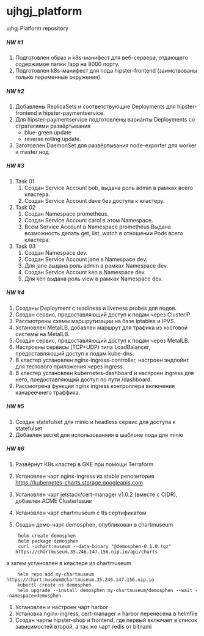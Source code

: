 # ujhgj_platform
ujhgj Platform repository

##### HW #1

1. Подготовлен образ и k8s-манифест для веб-сервера, отдающего содержимое папки /app на 8000 порту.
2. Подготовлен k8s-манифест для пода hipster-frontend (заимствованы только переменные окружения).

##### HW #2

1. Добавлены ReplicaSets и соответствующие Deployments для hipster-frontend и hipster-paymentservice.
2. Для hipster-paymentservice подготовлены варианты Deployments со стратегиями развёртывания
    - blue-green update
    - reverse rolling update.
3. Заготовлен DaemonSet для развёртывания node-exporter для worker и master нод.

##### HW #3

1. Task 01
    1. Создан Service Account bob, выдана роль admin в рамках всего кластера.
    1. Создан Service Account dave без доступа к кластеру.
1. Task 02
    1. Создан Namespace prometheus.
    1. Создан Service Account carol в этом Namespace.
    1. Всем Service Account в Namespace prometheus Выдана возможность делать get, list, watch в отношении Pods всего кластера.
1. Task 03
    1. Создан Namespace dev.
    1. Создан Service Account jane в Namespace dev.
    1. Для jane выдана роль admin в рамках Namespace dev.
    1. Создан Service Account ken в Namespace dev.
    1. Для ken выдана роль view в рамках Namespace dev.

##### HW #4

1. Созданы Deployment с readiness и liveness probes для подов.
1. Создан сервис, предоставляющий доступ к подам через ClusterIP.
1. Рассмотрены схемы маршрутизации на базе iptables и IPVS.
1. Установлен MetalLB, добавлен маршрут для трафика из хостовой системы на MetalLB.
1. Создан сервис, предоставляющий доступ к подам через MetalLB.
1. Настроены сервисы (TCP+UDP) типа LoadBalancer, предоставляющий доступ к подам kube-dns.
1. В кластер установлен nginx-ingress-controller, настроен эндпойнт для тестового приложения через ingress.
1. В кластер установлен kubernetes-dashboard и настроен ingress для него, предоставляющий доступ по пути /dashboard.
1. Рассмотрена функция  nginx ingress контроллера включения канареечнего траффика.

##### HW #5
1. Создан statefulset для minio и headless сервис для доступа к statefulset
1. Добавлен secret для использованяия в шаблоне пода для minio

##### HW #6
1. Развёрнут K8s кластер в GKE при помощи Terraform
1. Установлен чарт nginx-ingress из stable репозитория https://kubernetes-charts.storage.googleapis.com
1. Установлен чарт jetstack/cert-manager v1.0.2 (вместе с CIDR), добавлен ACME ClusterIssuer
1. Установлен чарт chartmuseum с tls сертификатом
1. Создан демо-чарт demosphen, опубликован в chartmuseum
        
        helm create demosphen
        helm package demosphen
        curl -uchart:museum --data-binary "@demosphen-0.1.0.tgz" https://chartmuseum.35.246.147.156.nip.io/api/charts

а затем установлен в кластере из chartmuseum

        helm repo add my-chartmuseum https://chart:museum@chartmuseum.35.246.147.156.nip.io
        kubectl create ns demosphen
        helm upgrade --install demosphen my-chartmuseum/demosphen --wait --namespace=demosphen
1. Установлен и настроен чарт harbor
1. Установка nginx-ingress, cert-manager и harbor перенесена в helmfile
1. Создан чарты hipster-shop и frontend, где первый включает в список зависимостей второй, а так же чарт redis от bitnami 
